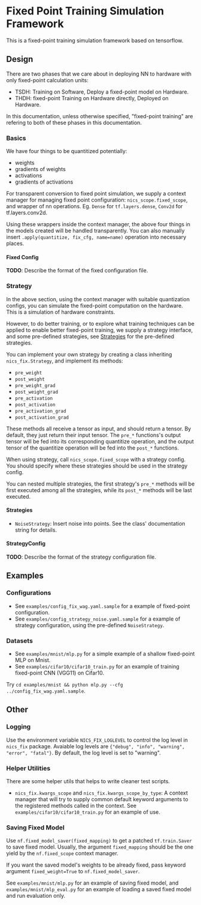 # Fixed Point Training Simulation Framework

This is a fixed-point training simulation framework based on tensorflow.

Design
------------

There are two phases that we care about in deploying NN to hardware with only fixed-point calculation units:
* TSDH: Training on Software, Deploy a fixed-point model on Hardware.
* THDH: fixed-point Training on Hardware directly, Deployed on Hardware.

In this documentation, unless otherwise specified, "fixed-point training" are refering to both of these phases in this documentation.

### Basics

We have four things to be quantitized potentially:

* weights
* gradients of weights
* activations
* gradients of activations

For transparent conversion to fixed point simulation, we supply a context manager for managing fixed point configuration: `nics_scope.fixed_scope`, and wrapper of nn operations. Eg. `Dense` for `tf.layers.dense`, `Conv2d` for tf.layers.conv2d.

Using these wrappers inside the context manager, the above four things in the models created will be handled transparently. You can also manually insert `.apply(quantitize, fix_cfg, name=name)` operation into necessary places.

#### Fixed Config

**TODO**: Describe the format of the fixed configuration file.

### Strategy

In the above section, using the context manager with suitable quantization configs, you can simulate the fixed-point computation on the hardware. This is a simulation of hardware constraints.

However, to do better training, or to explore what training techniques can be applied to enable better fixed-point training, we supply a strategy interface, and some pre-defined strategies, see [Strategies](#strategies) for the pre-defined strategies.

You can implement your own strategy by creating a class inheriting `nics_fix.Strategy`, and implement its methods:
* `pre_weight`
* `post_weight`
* `pre_weight_grad`
* `post_weight_grad`
* `pre_activation`
* `post_activation`
* `pre_activation_grad`
* `post_activation_grad`

These methods all receive a tensor as input, and should return a tensor. By default, they just return their input tensor. The `pre_*` functions's output tensor will be fed into its corresponding quantitize operation, and the output tensor of the quantitize operation will be fed into the `post_*` functions.

When using strategy, call `nics_scope.fixed_scope` with a strategy config. You should specify where these strategies should be used in the strategy config.

You can nested multiple strategies, the first strategy's `pre_*` methods will be first executed among all the strategies, while its `post_*` methods will be last executed.

<a name="strategies"></a>
#### Strategies

* `NoiseStrategy`: Insert noise into points. See the class' documentation string for details.

#### StrategyConfig

**TODO**: Describe the format of the strategy configuration file.

Examples
------------

### Configurations

* See `examples/config_fix_wag.yaml.sample` for a example of fixed-point configuration.
* See `examples/config_strategy_noise.yaml.sample` for a example of strategy configuration, using the pre-defined `NoiseStrategy`.

### Datasets

* See `examples/mnist/mlp.py` for a simple example of a shallow fixed-point MLP on Mnist. 
* See `examples/cifar10/cifar10_train.py` for an example of training fixed-point CNN (VGG11) on Cifar10.

Try `cd examples/mnist && python mlp.py --cfg ../config_fix_wag.yaml.sample`.

Other
------------

### Logging

Use the environment variable `NICS_FIX_LOGLEVEL` to control the log level in `nics_fix` package. Avaiable log levels are `{"debug", "info", "warning", "error", "fatal"}`. By default, the log level is set to "warning".

### Helper Utilities

There are some helper utils that helps to write cleaner test scripts.

* `nics_fix.kwargs_scope` and `nics_fix.kwargs_scope_by_type`: A context manager that will try to supply common default keyword arguments to the registered methods called in the context. See `examples/cifar10/cifar10_train.py` for an example of use.

### Saving Fixed Model

Use `nf.fixed_model_saver(fixed_mapping)` to get a patched `tf.train.Saver` to save fixed model. Usually, the argument `fixed_mapping` should be the one yield by the `nf.fixed_scope` context manager.

If you want the saved model's weights to be already fixed, pass keyword argument `fixed_weight=True` to `nf.fixed_model_saver`.

See `examples/mnist/mlp.py` for an example of saving fixed model, and `examples/mnist/mlp_eval.py` for an example of loading a saved fixed model and run evaluation only.
